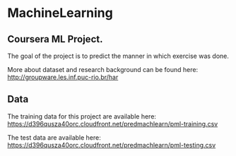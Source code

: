 # MachineLearning
## Coursera ML Project.

The goal of the project is to predict the manner in which exercise was done.

More about dataset and research background can be found here: http://groupware.les.inf.puc-rio.br/har

## Data 

The training data for this project are available here: 
https://d396qusza40orc.cloudfront.net/predmachlearn/pml-training.csv

The test data are available here: 
https://d396qusza40orc.cloudfront.net/predmachlearn/pml-testing.csv
